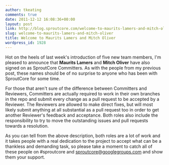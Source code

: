 ```yaml
---
author: tkeating
comments: true
date: 2011-12-12 16:08:36+00:00
layout: post
link: http://blog.sproutcore.com/welcome-to-maurits-lamers-and-mitch-oliver/
slug: welcome-to-maurits-lamers-and-mitch-oliver
title: Welcome to Maurits Lamers and Mitch Oliver
wordpress_id: 1928
---
```


Hot on the heels of last week's introduction of five new team members, I'm pleased to announce that **Maurits Lamers** and **Mitch Oliver** have also signed on as SproutCore Committers.  As with the people from my previous post, these names should be of no surprise to anyone who has been with SproutCore for some time.

For those that aren't sure of the difference between Committers and Reviewers, Committers are actually required to work in their own branches in the repo and submit every change as a pull request to be accepted by a Reviewer.  The Reviewers are allowed to make direct fixes, but will most likely submit anything at all substantial as a pull request too in order to get another Reviewer's feedback and acceptance.  Both roles also include the responsibility to try to move the outstanding issues and pull requests towards a resolution.

As you can tell from the above description, both roles are a lot of work and it takes people with a real dedication to the project to accept what can be a thankless and demanding task, so please take a moment to catch all of these people on #sproutcore and sproutcore@googlegroups.com and show them your support.
